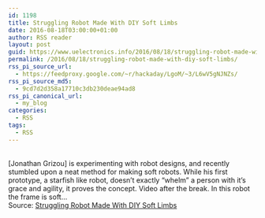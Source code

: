 ```yaml
---
id: 1198
title: Struggling Robot Made With DIY Soft Limbs
date: 2016-08-18T03:00:00+01:00
author: RSS reader
layout: post
guid: https://www.uelectronics.info/2016/08/18/struggling-robot-made-with-diy-soft-limbs/
permalink: /2016/08/18/struggling-robot-made-with-diy-soft-limbs/
rss_pi_source_url:
  - https://feedproxy.google.com/~r/hackaday/LgoM/~3/L6wV5gNJNZs/
rss_pi_source_md5:
  - 9cd7d2d358a17710c3db230deae94ad8
rss_pi_canonical_url:
  - my_blog
categories:
  - RSS
tags:
  - RSS
---
```

&#013;  
[Jonathan Grizou] is experimenting with robot designs, and recently stumbled upon a neat method for making soft robots. While his first prototype, a starfish like robot, doesn’t exactly “whelm” a person with it’s grace and agility, it proves the concept. Video after the break. In this robot the frame is soft…&#013;  
Source: <a href="https://feedproxy.google.com/~r/hackaday/LgoM/~3/L6wV5gNJNZs/" target="_blank">Struggling Robot Made With DIY Soft Limbs</a>